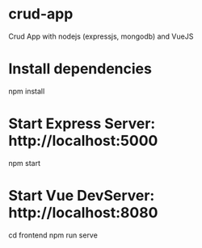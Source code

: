 # crud-app
Crud App with nodejs (expressjs, mongodb) and VueJS

# Install dependencies
npm install

# Start Express Server: http://localhost:5000
npm start

# Start Vue DevServer: http://localhost:8080
cd frontend
npm run serve
